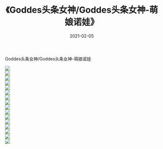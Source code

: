 ﻿---
layout: post
title:  《Goddes头条女神/Goddes头条女神-萌娘诺娃》
date:   2021-02-05
img: http://img.660000.xyz/Sharelink/网络美图/2021/Goddes头条女神/Goddes头条女神-萌娘诺娃/000.jpg
categories: [美女, 清纯, 唯美]
---

Goddes头条女神/Goddes头条女神-萌娘诺娃

 ![](http://img.660000.xyz/Sharelink/网络美图/2021/Goddes头条女神/Goddes头条女神-萌娘诺娃/001.jpg) <br>![](http://img.660000.xyz/Sharelink/网络美图/2021/Goddes头条女神/Goddes头条女神-萌娘诺娃/002.jpg) <br>![](http://img.660000.xyz/Sharelink/网络美图/2021/Goddes头条女神/Goddes头条女神-萌娘诺娃/003.jpg) <br>![](http://img.660000.xyz/Sharelink/网络美图/2021/Goddes头条女神/Goddes头条女神-萌娘诺娃/004.jpg) <br>![](http://img.660000.xyz/Sharelink/网络美图/2021/Goddes头条女神/Goddes头条女神-萌娘诺娃/005.jpg) <br>![](http://img.660000.xyz/Sharelink/网络美图/2021/Goddes头条女神/Goddes头条女神-萌娘诺娃/006.jpg) <br>![](http://img.660000.xyz/Sharelink/网络美图/2021/Goddes头条女神/Goddes头条女神-萌娘诺娃/007.jpg) <br>![](http://img.660000.xyz/Sharelink/网络美图/2021/Goddes头条女神/Goddes头条女神-萌娘诺娃/008.jpg) <br>![](http://img.660000.xyz/Sharelink/网络美图/2021/Goddes头条女神/Goddes头条女神-萌娘诺娃/009.jpg) <br>![](http://img.660000.xyz/Sharelink/网络美图/2021/Goddes头条女神/Goddes头条女神-萌娘诺娃/010.jpg) <br>![](http://img.660000.xyz/Sharelink/网络美图/2021/Goddes头条女神/Goddes头条女神-萌娘诺娃/011.jpg) <br>![](http://img.660000.xyz/Sharelink/网络美图/2021/Goddes头条女神/Goddes头条女神-萌娘诺娃/012.jpg) <br>![](http://img.660000.xyz/Sharelink/网络美图/2021/Goddes头条女神/Goddes头条女神-萌娘诺娃/013.jpg) <br>![](http://img.660000.xyz/Sharelink/网络美图/2021/Goddes头条女神/Goddes头条女神-萌娘诺娃/014.jpg) <br>![](http://img.660000.xyz/Sharelink/网络美图/2021/Goddes头条女神/Goddes头条女神-萌娘诺娃/015.jpg) <br>![](http://img.660000.xyz/Sharelink/网络美图/2021/Goddes头条女神/Goddes头条女神-萌娘诺娃/016.jpg) <br>